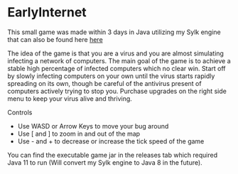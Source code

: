 # EarlyInternet

This small game was made within 3 days in Java utilizing my Sylk engine that can also be found here [here](https://github.com/Penguinz22/Sylk)

<p>The idea of the game is that you are a virus and you are almost simulating infecting a network of computers. The main goal of the game is to achieve a stable high percentage of infected computers which no clear win. Start off by slowly infecting computers on your own until the virus starts rapidly spreading on its own, though be careful of the antivirus present of computers actively trying to stop you. Purchase upgrades on the right side menu to keep your virus alive and thriving.</p>

Controls
<ul>
<li>Use WASD or Arrow Keys to move your bug around</li>
<li>Use [ and ] to zoom in and out of the map</li>
<li>Use - and + to decrease or increase the tick speed of the game</li>
</ul>

You can find the executable game jar in the releases tab which required Java 11 to run (Will convert my Sylk engine to Java 8 in the future).
